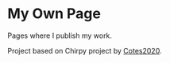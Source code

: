 # My Own Page

Pages where I publish my work.

Project based on Chirpy project by [Cotes2020](https://github.com/cotes2020).
